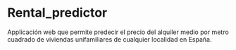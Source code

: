 # Rental_predictor

Applicación web que permite predecir el precio del alquiler medio por metro cuadrado de viviendas unifamiliares de cualquier localidad en España.
